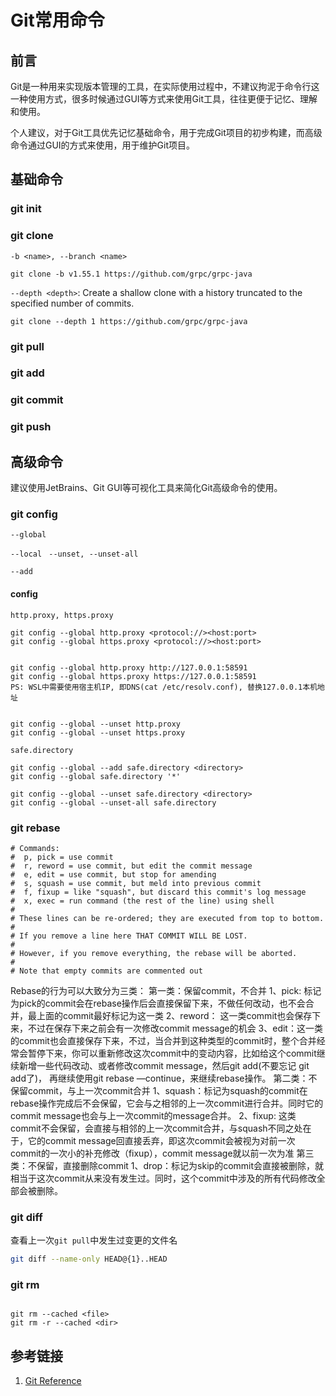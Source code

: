 # Git常用命令

## 前言

Git是一种用来实现版本管理的工具，在实际使用过程中，不建议拘泥于命令行这一种使用方式，很多时候通过GUI等方式来使用Git工具，往往更便于记忆、理解和使用。

个人建议，对于Git工具优先记忆基础命令，用于完成Git项目的初步构建，而高级命令通过GUI的方式来使用，用于维护Git项目。


## 基础命令


### git init


### git clone



`-b <name>, --branch <name>`
```
git clone -b v1.55.1 https://github.com/grpc/grpc-java
```

`--depth <depth>`: Create a shallow clone with a history truncated to the specified number of commits.
```
git clone --depth 1 https://github.com/grpc/grpc-java
```




### git pull


### git add


### git commit


### git push



## 高级命令

建议使用JetBrains、Git GUI等可视化工具来简化Git高级命令的使用。

### git config

`--global`

`--local
`
`--unset, --unset-all`

`--add`

#### config


`http.proxy, https.proxy`
```
git config --global http.proxy <protocol://><host:port>
git config --global https.proxy <protocol://><host:port>


git config --global http.proxy http://127.0.0.1:58591
git config --global https.proxy https://127.0.0.1:58591
PS: WSL中需要使用宿主机IP, 即DNS(cat /etc/resolv.conf), 替换127.0.0.1本机地址


git config --global --unset http.proxy
git config --global --unset https.proxy
```

`safe.directory`
```
git config --global --add safe.directory <directory>
git config --global safe.directory '*'

git config --global --unset safe.directory <directory>
git config --global --unset-all safe.directory

```


### git rebase

```
# Commands:
#  p, pick = use commit
#  r, reword = use commit, but edit the commit message
#  e, edit = use commit, but stop for amending
#  s, squash = use commit, but meld into previous commit
#  f, fixup = like "squash", but discard this commit's log message
#  x, exec = run command (the rest of the line) using shell
#
# These lines can be re-ordered; they are executed from top to bottom.
#
# If you remove a line here THAT COMMIT WILL BE LOST.
#
# However, if you remove everything, the rebase will be aborted.
#
# Note that empty commits are commented out
```


Rebase的行为可以大致分为三类：
第一类：保留commit，不合并
1、pick: 标记为pick的commit会在rebase操作后会直接保留下来，不做任何改动，也不会合并，最上面的commit最好标记为这一类
2、reword： 这一类commit也会保存下来，不过在保存下来之前会有一次修改commit message的机会
3、edit：这一类的commit也会直接保存下来，不过，当合并到这种类型的commit时，整个合并经常会暂停下来，你可以重新修改这次commit中的变动内容，比如给这个commit继续新增一些代码改动、或者修改commit message，然后git add(不要忘记 git add了)， 再继续使用git rebase —continue，来继续rebase操作。
第二类：不保留commit，与上一次commit合并
1、squash：标记为squash的commit在rebase操作完成后不会保留，它会与之相邻的上一次commit进行合并。同时它的commit message也会与上一次commit的message合并。
2、fixup: 这类commit不会保留，会直接与相邻的上一次commit合并，与squash不同之处在于，它的commit message回直接丢弃，即这次commit会被视为对前一次commit的一次小的补充修改（fixup），commit message就以前一次为准
第三类：不保留，直接删除commit
1、drop：标记为skip的commit会直接被删除，就相当于这次commit从来没有发生过。同时，这个commit中涉及的所有代码修改全部会被删除。


### git diff


查看上一次`git pull`中发生过变更的文件名
```bash
git diff --name-only HEAD@{1}..HEAD
```


### git rm

```

git rm --cached <file>
git rm -r --cached <dir>
```


## 参考链接
1. [Git Reference](https://git-scm.com/docs)

